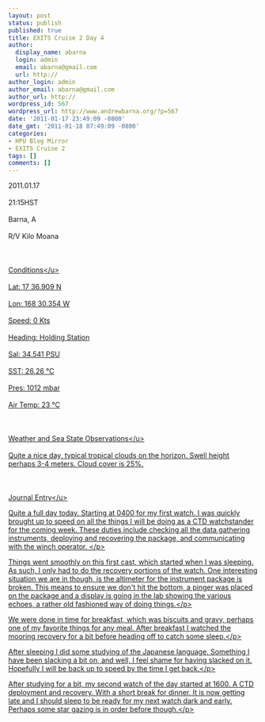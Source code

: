 ```yaml
---
layout: post
status: publish
published: true
title: EXITS Cruise 2 Day 4
author:
  display_name: abarna
  login: admin
  email: abarna@gmail.com
  url: http://
author_login: admin
author_email: abarna@gmail.com
author_url: http://
wordpress_id: 567
wordpress_url: http://www.andrewbarna.org/?p=567
date: '2011-01-17 23:49:09 -0800'
date_gmt: '2011-01-18 07:49:09 -0800'
categories:
- HPU Blog Mirror
- EXITS Cruise 2
tags: []
comments: []
---
```

<p>2011.01.17<br &#47;><br />
21:15HST<br &#47;><br />
Barna, A<br &#47;><br />
R&#47;V Kilo Moana<br &#47;><br />
<br &#47;><br />
<u>Conditions<&#47;u><br &#47;><br />
	Lat: 17 36.909 N<br &#47;><br />
	Lon: 168 30.354 W<br &#47;><br />
	Speed: 0 Kts<br &#47;><br />
	Heading: Holding Station<br &#47;><br />
	Sal: 34.541 PSU<br &#47;><br />
	SST: 26.26 &deg;C<br &#47;><br />
	Pres: 1012 mbar<br &#47;><br />
	Air Temp: 23 &deg;C<br &#47;><br />
<br &#47;><br />
<u>Weather and Sea State Observations<&#47;u><br &#47;><br />
Quite a nice day, typical tropical clouds on the horizon. Swell height perhaps 3-4 meters. Cloud cover is 25%.<br &#47;><br />
<br &#47;><br />
<u>Journal Entry<&#47;u><br &#47;></p>
<p>Quite a full day today. Starting at 0400 for my first watch. I was quickly brought up to speed on all the things I will be doing as a CTD watchstander for the coming week. These duties include checking all the data gathering instruments, deploying and recovering the package, and communicating with the winch operator. <&#47;p></p>
<p>Things went smoothly on this first cast, which started when I was sleeping. As such, I only had to do the recovery portions of the watch. One interesting situation we are in though, is the altimeter for the instrument package is broken. This means to ensure we don't hit the bottom, a pinger was placed on the package and a display is going in the lab showing the various echoes, a rather old fashioned way of doing things.<&#47;p></p>
<p>We were done in time for breakfast, which was biscuits and gravy, perhaps one of my favorite things for any meal. After breakfast I watched the mooring recovery for a bit before heading off to catch some sleep.<&#47;p></p>
<p>After sleeping I did some studying of the Japanese language. Something I have been slacking a bit on, and well, I feel shame for having slacked on it. Hopefully I will be back up to speed by the time I get back.<&#47;p></p>
<p>After studying for a bit, my second watch of the day started at 1600. A CTD deployment and recovery. With a short break for dinner. It is now getting late and I should sleep to be ready for my next watch dark and early. Perhaps some star gazing is in order before though.<&#47;p></p>
